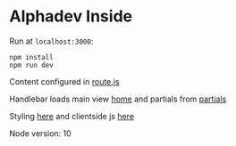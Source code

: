 # Alphadev Inside

Run at `localhost:3000`: 

    npm install
    npm run dev

Content configured in [route.js](lib/init/route.js)

Handlebar loads main view [home](views/home.hbs) and partials from [partials](views/partials)

Styling [here](assets/styles/main.styl) and clientside js [here](assets/js/index.js)

Node version: 10



